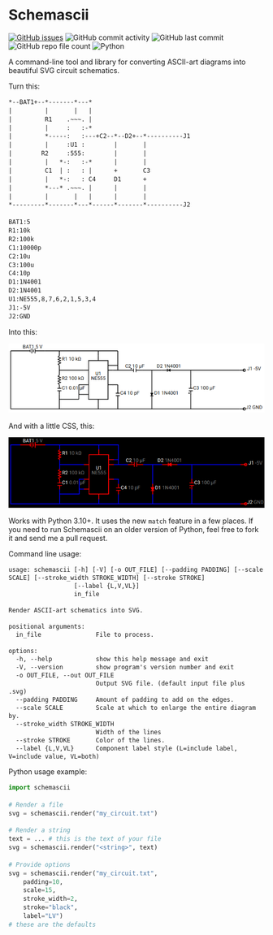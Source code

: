 # Schemascii

[![GitHub issues](https://img.shields.io/github/issues/dragoncoder047/schemascii)](https://github.com/dragoncoder047/schemascii/issues)
![GitHub commit activity](https://img.shields.io/github/commit-activity/w/dragoncoder047/schemascii)
![GitHub last commit](https://img.shields.io/github/last-commit/dragoncoder047/schemascii)
![GitHub repo file count](https://img.shields.io/github/directory-file-count/dragoncoder047/schemascii)
![Python](https://img.shields.io/badge/python-%3E%3D3.10-blue)

A command-line tool and library for converting ASCII-art diagrams into beautiful SVG circuit schematics.

Turn this:

```txt
*--BAT1+--*-------*---*
|         |       |   |
|         R1    .~~~. |
|         |     :   :-*
|         *-----:   :---+C2--*--D2+--*----------J1
|         |     :U1 :        |       |
|        R2     :555:        |       |
|         |   *-:   :-*      |       |
|         C1  | :   : |      +       C3
|         |   *-:   : C4     D1      +
|         *---* .~~~. |      |       |
|         |       |   |      |       |
*---------*-------*---*------*-------*----------J2

BAT1:5
R1:10k
R2:100k
C1:10000p
C2:10u
C3:100u
C4:10p
D1:1N4001
D2:1N4001
U1:NE555,8,7,6,2,1,5,3,4
J1:-5V
J2:GND
```

Into this:

![image](test_data/test_charge_pump_no_pin_labels.png)

And with a little CSS, this:

![image](test_data/test_charge_pump_no_pin_labels_css.png)

Works with Python 3.10+. It uses the new `match` feature in a few places. If you need to run Schemascii on an older version of Python, feel free to fork it and send me a pull request.

Command line usage:

```usage
usage: schemascii [-h] [-V] [-o OUT_FILE] [--padding PADDING] [--scale SCALE] [--stroke_width STROKE_WIDTH] [--stroke STROKE]
                  [--label {L,V,VL}]
                  in_file

Render ASCII-art schematics into SVG.

positional arguments:
  in_file               File to process.

options:
  -h, --help            show this help message and exit
  -V, --version         show program's version number and exit
  -o OUT_FILE, --out OUT_FILE
                        Output SVG file. (default input file plus .svg)
  --padding PADDING     Amount of padding to add on the edges.
  --scale SCALE         Scale at which to enlarge the entire diagram by.
  --stroke_width STROKE_WIDTH
                        Width of the lines
  --stroke STROKE       Color of the lines.
  --label {L,V,VL}      Component label style (L=include label, V=include value, VL=both)
```

Python usage example:

```python
import schemascii

# Render a file
svg = schemascii.render("my_circuit.txt")

# Render a string
text = ... # this is the text of your file
svg = schemascii.render("<string>", text)

# Provide options
svg = schemascii.render("my_circuit.txt",
    padding=10,
    scale=15,
    stroke_width=2,
    stroke="black",
    label="LV")
# these are the defaults
```

<!-- https://realpython.com/pypi-publish-python-package/ -->
